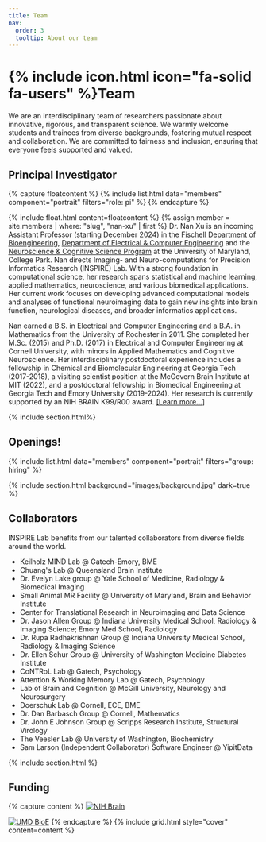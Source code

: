 ```yaml
---
title: Team
nav:
  order: 3
  tooltip: About our team
---
```

# {% include icon.html icon="fa-solid fa-users" %}Team
We are an interdisciplinary team of researchers passionate about innovative, rigorous, and transparent science. We warmly welcome students and trainees from diverse backgrounds, fostering mutual respect and collaboration. We are committed to fairness and inclusion, ensuring that everyone feels supported and valued.

## Principal Investigator
{% capture floatcontent %}
{% include list.html data="members" component="portrait" filters="role: pi" %}
{% endcapture %}

{% include float.html content=floatcontent %}
{% assign member = site.members | where: "slug", "nan-xu" | first %}
Dr. Nan Xu is an incoming Assistant Professor (starting December 2024) in the [​Fischell Department of Bioengineering](https://bioe.umd.edu), [Department of Electrical & Computer Engineering](http://ece.umd.edu) and the [Neuroscience & Cognitive Science Program](https://nacs.umd.edu) at the University of Maryland, College Park. Nan directs Imaging- and Neuro-computations for Precision Informatics Research (INSPIRE) Lab. With a strong foundation in computational science, her research spans statistical and machine learning, applied mathematics, neuroscience, and various biomedical applications. Her current work focuses on developing advanced computational models and analyses of functional neuroimaging data to gain new insights into brain function, neurological diseases, and broader informatics applications.

Nan earned a B.S. in Electrical and Computer Engineering and a B.A. in Mathematics from the University of Rochester in 2011. She completed her M.Sc. (2015) and Ph.D. (2017) in Electrical and Computer Engineering at Cornell University, with minors in Applied Mathematics and Cognitive Neuroscience. Her interdisciplinary postdoctoral experience includes a fellowship in Chemical and Biomolecular Engineering at Georgia Tech (2017-2018), a visiting scientist position at the McGovern Brain Institute at MIT (2022), and a postdoctoral fellowship in Biomedical Engineering at Georgia Tech and Emory University (2019-2024). Her research is currently supported by an NIH BRAIN K99/R00 award. <a href="/members/nan-xu.html">[Learn more...]</a>

{% include section.html%}
## Openings!
{% include list.html data="members" component="portrait" filters="group: hiring" %}


{% include section.html background="images/background.jpg" dark=true %}
## Collaborators
INSPIRE Lab benefits from our talented collaborators from diverse fields around the world.
- Keilholz MIND Lab @ Gatech-Emory, BME
- Chuang's Lab @ Queensland Brain Institute
- Dr. Evelyn Lake group @ Yale School of Medicine, Radiology & Biomedical Imaging
- Small Animal MR Facility @ University of Maryland, Brain and Behavior Institute
- Center for Translational Research in Neuroimaging and Data Science
- Dr. Jason Allen Group @ Indiana University Medical School, Radiology & Imaging Science; Emory Med School, Radiology
- Dr. Rupa Radhakrishnan Group @ Indiana University Medical School, Radiology & Imaging Science
- Dr. Ellen Schur Group @ University of Washington Medicine Diabetes Institute 
- CoNTRoL Lab @ Gatech, Psychology
- Attention & Working Memory Lab @ Gatech, Psychology
- Lab of Brain and Cognition @ McGill University, Neurology and Neurosurgery
- Doerschuk Lab @ Cornell, ECE, BME
- Dr. Dan Barbasch Group @ Cornell, Mathematics
- Dr. John E Johnson Group @ Scripps Research Institute, Structural Virology
- The Veesler Lab @ University of Washington, Biochemistry 
- Sam Larson (Independent Collaborator) Software Engineer @ YipitData

{% include section.html %}
## Funding
{% capture content %}
[![NIH Brain](/images/funders/nih-brain2.jpeg)](https://braininitiative.nih.gov/)

[![UMD BioE](/images/funders/umd-bioe.png)](https://bioe.umd.edu/)
{% endcapture %}
{% include grid.html style="cover" content=content %}